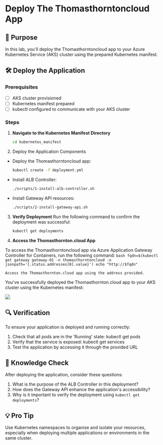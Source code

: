 # Deploy The Thomasthorntoncloud App

## 🎯 Purpose
In this lab, you'll deploy the Thomasthorntoncloud app to your Azure Kubernetes Service (AKS) cluster using the prepared Kubernetes manifest.

## 🛠️ Deploy the Application

### Prerequisites
- [ ] AKS cluster provisioned
- [ ] Kubernetes manifest prepared
- [ ] kubectl configured to communicate with your AKS cluster

### Steps

1. **Navigate to the Kubernetes Manifest Directory**
   ```bash
   cd kubernetes_manifest
    ```
2. Deploy the Application Components

- Deploy the Thomasthorntoncloud app:
    ```bash
    kubectl create -f deployment.yml
    ```

- Install ALB Controller:
    ```bash
    ./scripts/1-install-alb-controller.sh
    ```
- Install Gateway API resources:
    ```bash
    ./scripts/2-install-gateway-api.sh
    ```

3. **Verify Deployment**
    Run the following command to confirm the deployment was successful:
    ```bash
    kubectl get deployments
    ```
4. **Access the Thomasthornton.cloud App**

To access the Thomasthorntoncloud app via Azure Application Gateway Controller for Containers, run the following command:
    ```bash
    fqdn=$(kubectl get gateway gateway-01 -n thomasthorntoncloud -o jsonpath='{.status.addresses[0].value}')
    echo "http://$fqdn"
    ```

    Access the Thomasthornton.cloud app using the address provided.

You've successfully deployed the Thomasthornton.cloud app to your AKS cluster using the Kubernetes manifest:

![](images/website.png)

## 🔍 Verification

To ensure your application is deployed and running correctly:
1. Check that all pods are in the 'Running' state: kubectl get pods
2. Verify that the service is exposed: kubectl get services
3. Test the application by accessing it through the provided URL

## 🧠 Knowledge Check

After deploying the application, consider these questions:
1. What is the purpose of the ALB Controller in this deployment?
2. How does the Gateway API enhance the application's accessibility?
3. Why is it important to verify the deployment using `kubectl get deployments`?

## 💡 Pro Tip

Use Kubernetes namespaces to organise and isolate your resources, especially when deploying multiple applications or environments in the same cluster.
